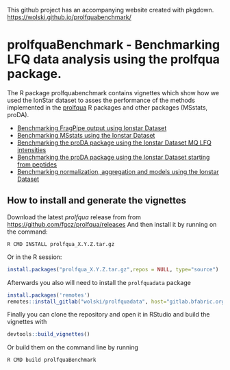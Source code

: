 
This github project has an accompanying website created with pkgdown.
https://wolski.github.io/prolfquabenchmark/

# prolfquaBenchmark - Benchmarking LFQ data analysis using the prolfqua package.

The R package prolfquabenchmark contains vignettes which show how we used the IonStar dataset to asses the performance of the methods implemented in the [prolfqua](https://github.com/fgcz/prolfqua) R packages and other packages (MSstats, proDA).

- [Benchmarking FragPipe output using Ionstar Dataset](https://wolski.github.io/prolfquabenchmark/articles/BenchmarkFragPipeProteinIonStar.html)
- [Benchmarking MSstats using the Ionstar Dataset](https://wolski.github.io/prolfquabenchmark/articles/Benchmark_MSStats.html)
- [Benchmarking the proDA package using the Ionstar Dataset MQ LFQ intensities](https://wolski.github.io/prolfquabenchmark/articles/Benchmark_proDA_fromMQlfq.html)
- [Benchmarking the proDA package using the Ionstar Dataset starting from peptides](https://wolski.github.io/prolfquabenchmark/articles/Benchmark_proDA_medpolish.html)
- [Benchmarking normalization, aggregation and models using the Ionstar Dataset](https://wolski.github.io/prolfquabenchmark/articles/BenchmarkingIonstarData.html)



## How to install and generate the vignettes

Download the latest _prolfqua_ release from from https://github.com/fgcz/prolfqua/releases
And then install it by running on the command:

```
R CMD INSTALL prolfqua_X.Y.Z.tar.gz
```

Or in the R session:

```r
install.packages("prolfqua_X.Y.Z.tar.gz",repos = NULL, type="source")
```

Afterwards you also will need to install the `prolfquadata` package

```r
install.packages('remotes')
remotes::install_gitlab("wolski/prolfquadata", host="gitlab.bfabric.org")

```

Finally you can clone the repository and open it in RStudio and build the vignettes with

```r
devtools::build_vignettes()
```

Or build them on the command line by running

```r
R CMD build prolfquaBenchmark
```
